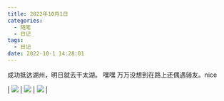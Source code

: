 ```yaml
---
title: 2022年10月1日
categories:
  - 随笔
  - 日记
tags:
  - 日记
date: 2022-10-1 14:28:01
---
```



成功抵达湖州，明日就去干太湖。
嘿嘿 万万没想到在路上还偶遇骑友。nice

| ![](http://feizhufanfan.top:18088/minio/images/blog/20230225172847.png) | ![](http://feizhufanfan.top:18088/minio/images/blog/20230225172903.png) | ![](http://feizhufanfan.top:18088/minio/images/blog/20230225172918.png) |